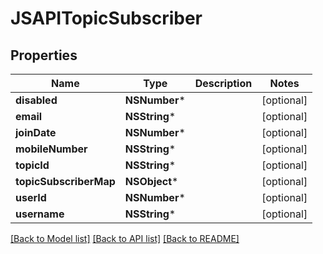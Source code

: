 # JSAPITopicSubscriber

## Properties
Name | Type | Description | Notes
------------ | ------------- | ------------- | -------------
**disabled** | **NSNumber*** |  | [optional] 
**email** | **NSString*** |  | [optional] 
**joinDate** | **NSNumber*** |  | [optional] 
**mobileNumber** | **NSString*** |  | [optional] 
**topicId** | **NSString*** |  | [optional] 
**topicSubscriberMap** | **NSObject*** |  | [optional] 
**userId** | **NSNumber*** |  | [optional] 
**username** | **NSString*** |  | [optional] 

[[Back to Model list]](../README.md#documentation-for-models) [[Back to API list]](../README.md#documentation-for-api-endpoints) [[Back to README]](../README.md)


